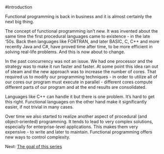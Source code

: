 #Introduction Functional programming is back in business and it is almost certainly the next big thing.The concept of functional programming isn’t new. It was invented about the same time the first procedural languages came to existence - in the late ‘50s. Back then languages like FORTRAN, and later BASIC, C, C++ and more recently Java and C#, have proved time after time, to be more efficient in solving real-life problems. And this is now about to change. In the past concurrency was not an issue. We had one processor and the strategy was to make it run faster and faster. At some point this idea ran out of steam and the new approach was to increase the number of cores. That required us to modify our programming techniques - in order to utilize all of our cores our program must execute in parallel - different cores compute different parts of our program and at the end results are consolidated. Languages like C++ can handle it but there is one problem. It’s hard to get this right. Functional languages on the other hand make it significantly easier, if not trivial in many cases. Over time we also started to realize another aspect of procedural (and object-oriented) programming. It tends to lead to very complex solutions, especially for enterprise-level applications. This makes them very expensive - to write and later to maintain. Functional programming offers new ways to control complexity.Next: [The goal of this series](02_goal_of_this_series.md)